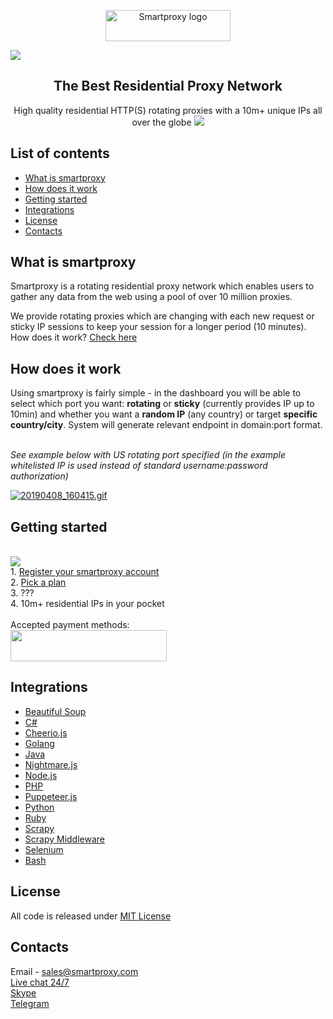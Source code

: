<p align="center">
    <a href="https://smartproxy.com/"><img src="https://smartproxy.com/wp-content/themes/smartproxy/images/smartproxy-logo.svg" alt="Smartproxy logo" width="200" height="50"></a>
  </a>
</p>

[<img src="https://i.imgur.com/dMCdcoI.jpg">](https://dashboard.smartproxy.com/register?coupon=GITHUB19)

<h2 align="center">
  The Best Residential Proxy Network
</h2>

<p align="center">
High quality residential HTTP(S) rotating proxies with a 10m+ unique IPs all over the globe
  <a href="https://smartproxy.com/how-it-works">
    <img src="https://smartproxy.com/wp-content/uploads/2019/04/How-Smartproxy-Proxy-network-Work.svg">
  </a>
</p>

## List of contents

- [What is smartproxy](#what-is-smartproxy)
- [How does it work](#how-does-it-work)
- [Getting started](#getting-started)
- [Integrations](#integrations)
- [License](#license)
- [Contacts](#contacts)
 
## What is smartproxy
Smartproxy is a rotating residential proxy network which enables users to gather any data from the web using a pool of over 10 million proxies.

We provide rotating proxies which are changing with each new request or sticky IP sessions to keep your session for a longer period (10 minutes). How does it work? [Check here](https://smartproxy.com/questions/how-does-it-work)

## How does it work

Using smartproxy is fairly simple - in the dashboard you will be able to select which port you want: **rotating** or **sticky** (currently provides IP up to 10min) and whether you want a **random IP** (any country) or target **specific country/city**. System will generate relevant endpoint in domain:port format.

<br>*See example below with US rotating port specified (in the example whitelisted IP is used instead of standard username:password authorization)*
  
  <a href="https://smartproxy.com/proxy-list"><img src="https://i.imgur.com/9T35Z63.gif" alt="20190408_160415.gif" border="0" /></a>
  
## Getting started
<br>[<img src="https://smartproxy.com/wp-content/uploads/2019/04/How-to-buy-Smartproxy-plans-now.svg">](https://dashboard.smartproxy.com/register)
<br> 1. [Register your smartproxy account](https://dashboard.smartproxy.com/register)
<br> 2. [Pick a plan](https://smartproxy.com/pricing)
<br> 3. ???
<br> 4. 10m+ residential IPs in your pocket
<br><br>Accepted payment methods:
<br>[<img src="https://smartproxy.com/wp-content/uploads/2018/09/payment-methods-smartproxy-residential-rotating-proxies.svg" alt="" width="250" height="50">](https://smartproxy.com/pricing)

## Integrations

- [Beautiful Soup](https://github.com/Smartproxy/BeautifulSoup)
- [C#](https://github.com/Smartproxy/Smartproxy/tree/master/csharp)
- [Cheerio.js](https://github.com/Smartproxy/Cheerio)
- [Golang](https://github.com/Smartproxy/Smartproxy/tree/master/golang)
- [Java](https://github.com/Smartproxy/Smartproxy/tree/master/java)
- [Nightmare.js](https://github.com/Smartproxy/Nightmare)
- [Node.js](https://github.com/Smartproxy/Smartproxy/tree/master/nodejs)
- [PHP](https://github.com/Smartproxy/Smartproxy/tree/master/php)
- [Puppeteer.js](https://github.com/Smartproxy/Puppeteer)
- [Python](https://github.com/Smartproxy/Smartproxy/tree/master/python)
- [Ruby](https://github.com/Smartproxy/Smartproxy/tree/master/ruby)
- [Scrapy](https://github.com/Smartproxy/Scrapy)
- [Scrapy Middleware](https://github.com/Smartproxy/Scrapy-Middleware)
- [Selenium](https://github.com/Smartproxy/Selenium)
- [Bash](https://github.com/Smartproxy/Smartproxy/tree/master/shell)

## License

All code is released under [MIT License](https://github.com/Smartproxy/Smartproxy/blob/master/LICENSE)

## Contacts
Email - sales@smartproxy.com
<br><a href="https://smartproxy.com">Live chat 24/7</a>
<br><a href="https://join.skype.com/invite/bZDHw4NZg2G9">Skype</a>
<br><a href="https://t.me/smartproxy_com">Telegram</a>
